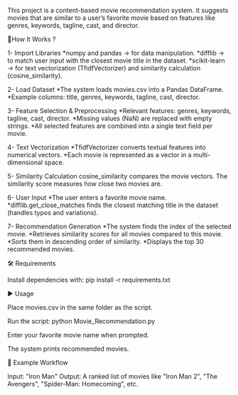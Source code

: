 This project is a content-based movie recommendation system. It suggests movies that are similar to a user’s favorite movie based on features like genres, keywords, tagline, cast, and director.

📌How It Works ?

1- Import Libraries
*numpy and pandas → for data manipulation.
*difflib → to match user input with the closest movie title in the dataset.
*scikit-learn → for text vectorization (TfidfVectorizer) and similarity calculation (cosine_similarity).

2- Load Dataset
*The system loads movies.csv into a Pandas DataFrame.
*Example columns: title, genres, keywords, tagline, cast, director.

3- Feature Selection & Preprocessing
*Relevant features: genres, keywords, tagline, cast, director.
*Missing values (NaN) are replaced with empty strings.
*All selected features are combined into a single text field per movie.

4- Text Vectorization
*TfidfVectorizer converts textual features into numerical vectors.
*Each movie is represented as a vector in a multi-dimensional space.

5- Similarity Calculation
cosine_similarity compares the movie vectors.
The similarity score measures how close two movies are.

6- User Input
*The user enters a favorite movie name.
*difflib.get_close_matches finds the closest matching title in the dataset (handles typos and variations).

7- Recommendation Generation
*The system finds the index of the selected movie.
*Retrieves similarity scores for all movies compared to this movie.
*Sorts them in descending order of similarity.
*Displays the top 30 recommended movies.

🛠️ Requirements

Install dependencies with:
pip install -r requirements.txt

▶️ Usage

Place movies.csv in the same folder as the script.

Run the script: python Movie_Recommendation.py

Enter your favorite movie name when prompted.

The system prints recommended movies.

🚀 Example Workflow

Input: "Iron Man"
Output: A ranked list of movies like "Iron Man 2", "The Avengers", "Spider-Man: Homecoming", etc.




